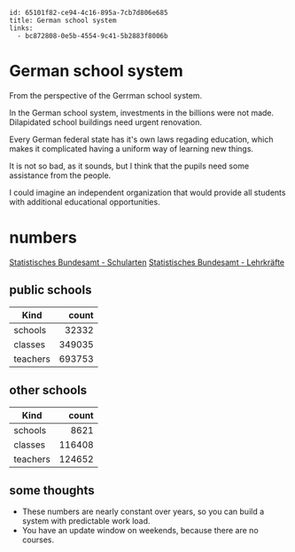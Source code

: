 ```
id: 65101f82-ce94-4c16-895a-7cb7d806e685
title: German school system
links:
  - bc872808-0e5b-4554-9c41-5b2883f8006b
```
# German school system

From the perspective of the Gerrman school system.

In the German school system, investments in the billions were not made.
Dilapidated school buildings need urgent renovation.

Every German federal state has it's own laws regading education, 
which makes it complicated having a uniform way of learning new things.

It is not so bad, as it sounds, but I think that the pupils need some 
assistance from the people.

I could imagine an independent organization that would provide all 
students with additional educational opportunities.

# numbers

[Statistisches Bundesamt - Schularten][1]
[Statistisches Bundesamt - Lehrkräfte][2]

## public schools

| Kind           | count   |
| -------------- | ------: |
| schools        | 32332   |
| classes        | 349035  |
| teachers       | 693753  |

## other schools

| Kind           | count   |
| -------------- | ------: |
| schools        | 8621    |
| classes        | 116408  |
| teachers       | 124652  |

## some thoughts

* These numbers are nearly constant over years, so you can build a system with predictable work load.
* You have an update window on weekends, because there are no courses.

[1]: https://www.destatis.de/DE/Themen/Gesellschaft-Umwelt/Bildung-Forschung-Kultur/Schulen/Tabellen/allgemeinbildende-beruflicheschulen-schularten.html
[2]: https://www.destatis.de/DE/Themen/Gesellschaft-Umwelt/Bildung-Forschung-Kultur/Schulen/Tabellen/allgemeinbildende-beruflicheschulen-lehrkraefte.html
